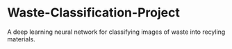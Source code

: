 # Waste-Classification-Project
A deep learning neural network for classifying images of waste into recyling materials.
